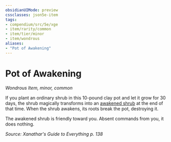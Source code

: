 ```yaml
---
obsidianUIMode: preview
cssclasses: json5e-item
tags:
- compendium/src/5e/xge
- item/rarity/common
- item/tier/minor
- item/wondrous
aliases: 
- "Pot of Awakening"
---
```

# Pot of Awakening
*Wondrous Item, minor, common*  


If you plant an ordinary shrub in this 10-pound clay pot and let it grow for 30 days, the shrub magically transforms into an [awakened shrub](5E2014官方资源/bestiary/plant/awakened-shrub.md) at the end of that time. When the shrub awakens, its roots break the pot, destroying it.

The awakened shrub is friendly toward you. Absent commands from you, it does nothing.

*Source: Xanathar's Guide to Everything p. 138*